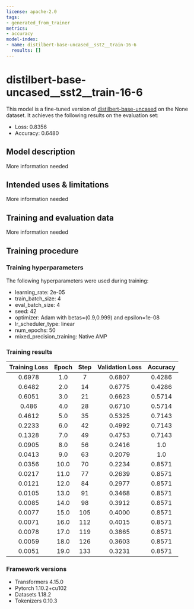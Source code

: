 ```yaml
---
license: apache-2.0
tags:
- generated_from_trainer
metrics:
- accuracy
model-index:
- name: distilbert-base-uncased__sst2__train-16-6
  results: []
---
```


<!-- This model card has been generated automatically according to the information the Trainer had access to. You
should probably proofread and complete it, then remove this comment. -->

# distilbert-base-uncased__sst2__train-16-6

This model is a fine-tuned version of [distilbert-base-uncased](https://huggingface.co/distilbert-base-uncased) on the None dataset.
It achieves the following results on the evaluation set:
- Loss: 0.8356
- Accuracy: 0.6480

## Model description

More information needed

## Intended uses & limitations

More information needed

## Training and evaluation data

More information needed

## Training procedure

### Training hyperparameters

The following hyperparameters were used during training:
- learning_rate: 2e-05
- train_batch_size: 4
- eval_batch_size: 4
- seed: 42
- optimizer: Adam with betas=(0.9,0.999) and epsilon=1e-08
- lr_scheduler_type: linear
- num_epochs: 50
- mixed_precision_training: Native AMP

### Training results

| Training Loss | Epoch | Step | Validation Loss | Accuracy |
|:-------------:|:-----:|:----:|:---------------:|:--------:|
| 0.6978        | 1.0   | 7    | 0.6807          | 0.4286   |
| 0.6482        | 2.0   | 14   | 0.6775          | 0.4286   |
| 0.6051        | 3.0   | 21   | 0.6623          | 0.5714   |
| 0.486         | 4.0   | 28   | 0.6710          | 0.5714   |
| 0.4612        | 5.0   | 35   | 0.5325          | 0.7143   |
| 0.2233        | 6.0   | 42   | 0.4992          | 0.7143   |
| 0.1328        | 7.0   | 49   | 0.4753          | 0.7143   |
| 0.0905        | 8.0   | 56   | 0.2416          | 1.0      |
| 0.0413        | 9.0   | 63   | 0.2079          | 1.0      |
| 0.0356        | 10.0  | 70   | 0.2234          | 0.8571   |
| 0.0217        | 11.0  | 77   | 0.2639          | 0.8571   |
| 0.0121        | 12.0  | 84   | 0.2977          | 0.8571   |
| 0.0105        | 13.0  | 91   | 0.3468          | 0.8571   |
| 0.0085        | 14.0  | 98   | 0.3912          | 0.8571   |
| 0.0077        | 15.0  | 105  | 0.4000          | 0.8571   |
| 0.0071        | 16.0  | 112  | 0.4015          | 0.8571   |
| 0.0078        | 17.0  | 119  | 0.3865          | 0.8571   |
| 0.0059        | 18.0  | 126  | 0.3603          | 0.8571   |
| 0.0051        | 19.0  | 133  | 0.3231          | 0.8571   |


### Framework versions

- Transformers 4.15.0
- Pytorch 1.10.2+cu102
- Datasets 1.18.2
- Tokenizers 0.10.3
